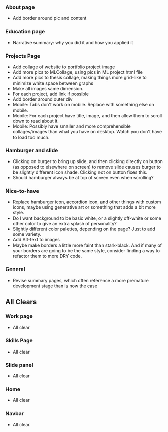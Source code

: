 

### About page
* Add border around pic and content

### Education page
* Narrative summary: why you did it and how you applied it

### Projects Page
* Add collage of website to portfolio project image
* Add more pics to MLCollage, using pics in ML project html file
* Add more pics to thesis collage, making things more grid-like to minimize white space between graphs
* Make all images same dimension.
* For each project, add link if possible
* Add border around outer div
* Mobile: Tabs don't work on mobile. Replace with something else on mobile.
* Mobile: For each project have title, image, and then allow them to scroll down to read about it.
* Mobile: Possibly have smaller and more comprehensible collages/images than what you have on desktop. Watch you don't have to load too much.

### Hamburger and slide
* Clicking on burger to bring up slide, and then clicking directly on button (as opposed to elsewhere on screen) to remove slide causes burger to be slightly different icon shade. Clicking not on button fixes this.
* Should hamburger always be at top of screen even when scrolling?

### Nice-to-have
* Replace hamburger icon, accordion icon, and other things with custom icons, maybe using generative art or something that adds a bit more style.
* Do I want background to be basic white, or a slightly off-white or some other color to give an extra splash of personality?
* Slightly different color palettes, depending on the page? Just to add some variety.
* Add Alt-text to images
* Maybe make borders a little more faint than stark-black. And if many of your borders are going to be the same style, consider finding a way to refactor them to more DRY code.

### General
* Revise summary pages, which often reference a more premature development stage than is now the case

## All Clears

### Work page
* All clear

### Skills Page
* All clear

### Slide panel
* All clear

### Home
* All clear

### Navbar
* All clear.

